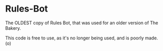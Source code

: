 # Rules-Bot

The OLDEST copy of Rules Bot, that was used for an older version of The Bakery.

This code is free to use, as it's no longer being used, and is poorly made. (o)
